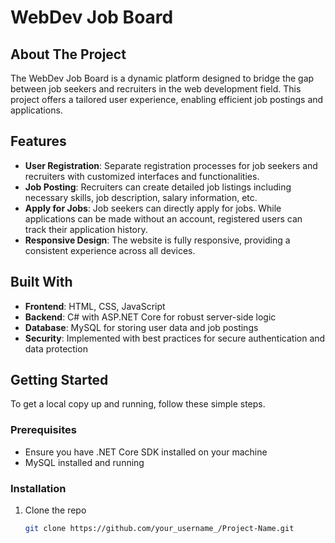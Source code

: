 # WebDev Job Board

## About The Project
The WebDev Job Board is a dynamic platform designed to bridge the gap between job seekers and recruiters in the web development field. This project offers a tailored user experience, enabling efficient job postings and applications.

## Features
- **User Registration**: Separate registration processes for job seekers and recruiters with customized interfaces and functionalities.
- **Job Posting**: Recruiters can create detailed job listings including necessary skills, job description, salary information, etc.
- **Apply for Jobs**: Job seekers can directly apply for jobs. While applications can be made without an account, registered users can track their application history.
- **Responsive Design**: The website is fully responsive, providing a consistent experience across all devices.

## Built With
- **Frontend**: HTML, CSS, JavaScript
- **Backend**: C# with ASP.NET Core for robust server-side logic
- **Database**: MySQL for storing user data and job postings
- **Security**: Implemented with best practices for secure authentication and data protection

## Getting Started
To get a local copy up and running, follow these simple steps.

### Prerequisites
- Ensure you have .NET Core SDK installed on your machine
- MySQL installed and running

### Installation
1. Clone the repo
   ```sh
   git clone https://github.com/your_username_/Project-Name.git
